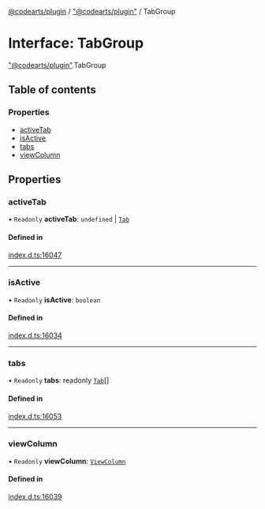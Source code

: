 [@codearts/plugin](../README.md) / ["@codearts/plugin"](../modules/_codearts_plugin_.md) / TabGroup

# Interface: TabGroup

["@codearts/plugin"](../modules/_codearts_plugin_.md).TabGroup

## Table of contents

### Properties

- [activeTab](codearts_plugin_.TabGroup.md#activetab)
- [isActive](codearts_plugin_.TabGroup.md#isactive)
- [tabs](codearts_plugin_.TabGroup.md#tabs)
- [viewColumn](codearts_plugin_.TabGroup.md#viewcolumn)

## Properties

### activeTab

• `Readonly` **activeTab**: `undefined` \| [`Tab`](codearts_plugin_.Tab.md)

#### Defined in

[index.d.ts:16047](https://github.com/huaweicloud/cloudide-plugin-api/blob/a4193a8/index.d.ts#L16047)

___

### isActive

• `Readonly` **isActive**: `boolean`

#### Defined in

[index.d.ts:16034](https://github.com/huaweicloud/cloudide-plugin-api/blob/a4193a8/index.d.ts#L16034)

___

### tabs

• `Readonly` **tabs**: readonly [`Tab`](codearts_plugin_.Tab.md)[]

#### Defined in

[index.d.ts:16053](https://github.com/huaweicloud/cloudide-plugin-api/blob/a4193a8/index.d.ts#L16053)

___

### viewColumn

• `Readonly` **viewColumn**: [`ViewColumn`](../enums/codearts_plugin_.ViewColumn.md)

#### Defined in

[index.d.ts:16039](https://github.com/huaweicloud/cloudide-plugin-api/blob/a4193a8/index.d.ts#L16039)
